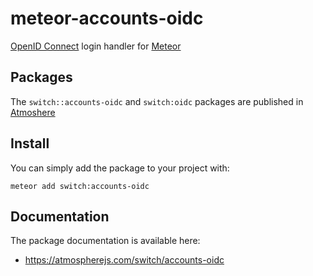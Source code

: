 # meteor-accounts-oidc

[OpenID Connect](https://openid.net/connect/) login handler for [Meteor](https://www.meteor.com/)

## Packages

The `switch::accounts-oidc` and `switch:oidc` packages are published in [Atmoshere](https://atmospherejs.com/)

## Install

You can simply add the package to your project with:

    meteor add switch:accounts-oidc
    
## Documentation

The package documentation is available here:
  * https://atmospherejs.com/switch/accounts-oidc


  
